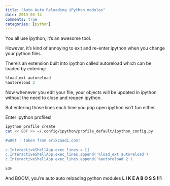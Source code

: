 ```yaml
---
title: "Auto Auto Reloading iPython modules"
date: 2013-03-14
comments: true
categories: [python]
---
```


You all use ipython, it’s an awesome tool.

However, it’s kind of annoying to exit and re-enter ipython when you change your python files.

There’s an extension built into ipython called autoreload which can be loaded by entering:

```python
%load_ext autoreload
%autoreload 2
```

Now whenever you edit your file, your objects will be updated in ipython without the need to close and reopen ipython.

But entering those lines each time you pop open ipython isn’t fun either.

Enter ipython profiles!

```bash
ipython profile create
cat << EOF >> ~/.config/ipython/profile_default/ipython_config.py

#w00t : taken from erikzaadi.com!
 
c.InteractiveShellApp.exec_lines = []
c.InteractiveShellApp.exec_lines.append('%load_ext autoreload')
c.InteractiveShellApp.exec_lines.append('%autoreload 2') 
 
EOF
```

And BOOM, you’re auto auto reloading python modules **L I K E A B O S S !!1**
